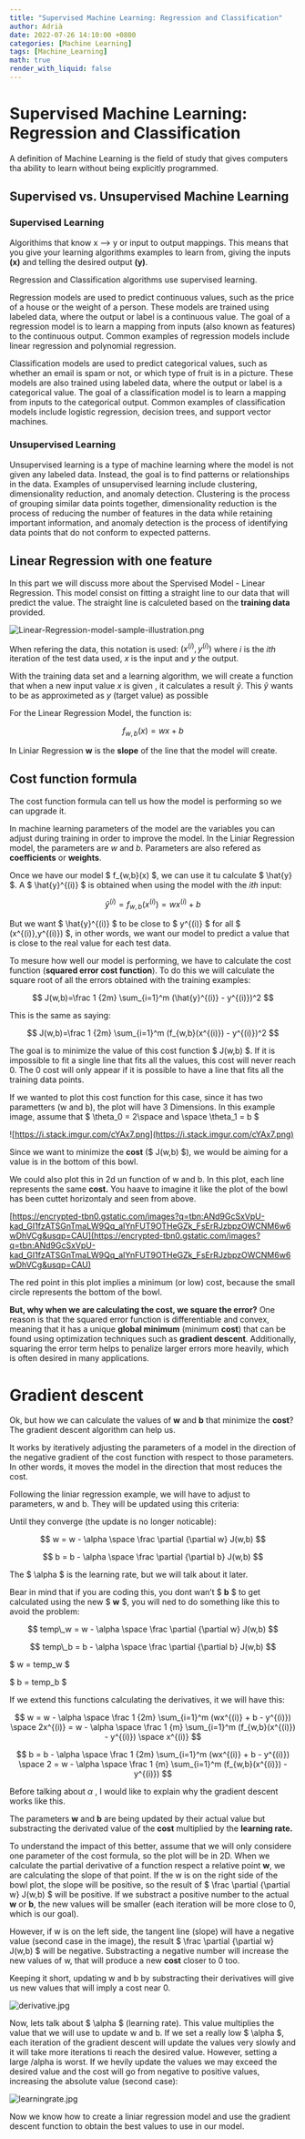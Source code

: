 ```yaml
---
title: "Supervised Machine Learning: Regression and Classification"
author: Adrià
date: 2022-07-26 14:10:00 +0800
categories: [Machine Learning]
tags: [Machine_Learning]
math: true
render_with_liquid: false
---
```


# Supervised Machine Learning: Regression and Classification

A definition of Machine Learning is the field of study that gives computers tha ability to learn without being explicitly programmed. 

## Supervised vs. Unsupervised Machine Learning

### Supervised Learning

Algorithims that know x —> y  or input to output  mappings. This means that you give your learning algorithms examples to learn from, giving the inputs **(x)** and telling the desired output **(y)**. 

Regression and Classification algorithms use supervised learning. 

Regression models are used to predict continuous values, such as the price of a house or the weight of a person. These models are trained using labeled data, where the output or label is a continuous value. The goal of a regression model is to learn a mapping from inputs (also known as features) to the continuous output. Common examples of regression models include linear regression and polynomial regression.

Classification models are used to predict categorical values, such as whether an email is spam or not, or which type of fruit is in a picture. These models are also trained using labeled data, where the output or label is a categorical value. The goal of a classification model is to learn a mapping from inputs to the categorical output. Common examples of classification models include logistic regression, decision trees, and support vector machines.

### Unsupervised Learning

Unsupervised learning is a type of machine learning where the model is not given any labeled data. Instead, the goal is to find patterns or relationships in the data. Examples of unsupervised learning include clustering, dimensionality reduction, and anomaly detection. Clustering is the process of grouping similar data points together, dimensionality reduction is the process of reducing the number of features in the data while retaining important information, and anomaly detection is the process of identifying data points that do not conform to expected patterns.


## Linear Regression with one feature

In this part we will discuss more about the Spervised Model - Linear Regression. This model consist on fitting a straight line to our data that will predict the value. The straight line is calculeted based on the **training data** provided. 

![Linear-Regression-model-sample-illustration.png](/img/posts/SupervisedML/Linear_Regression_with_one_feature/Linear-Regression-model-sample-illustration.png)

When refering the data, this notation is used: $(x^{(i)},y^{(i)})$ where *i* is the *ith* iteration of the test data used, *x* is the input and *y* the output. 

With the training data set and a learning algorithm, we will create a function that when a new input value *x* is given , it calculates a result $\hat{y}$. This $\hat{y}$ wants to be as approximeted as *y* (target value) as possible

For the Linear Regression Model, the function is: 

$$ f_{w,b}(x) = wx + b $$

In Liniar Regression **w** is the **slope** of the line that the model will create. 

## Cost function formula

The cost function formula can tell us how the model is performing so we can upgrade it. 

In machine learning parameters of the model are the variables you can adjust during training in order to improve the model. In the Liniar Regression model, the parameters are *w* and *b.* Parameters are also refered as **coefficients** or **weights**. 

Once we have our model $ f_{w,b}(x) $, we can use it tu calculate $ \hat{y} $. A $ \hat{y}^{(i)} $ is obtained when using the model with the *ith* input:

$$ \hat{y}^{(i)} = f_{w,b}(x^{(i)}) = wx^{(i)} + b $$

But we want $ \hat{y}^{(i)} $ to be close to $ y^{(i)} $ for all $ (x^{(i)},y^{(i)}) $, in other words, we want our model to predict a value that is close to the real value for each test data. 

To mesure how well our model is performing, we have to calculate the cost function (**squared error cost function**). To do this we will calculate the square root of all the errors obtained with the training examples: 

$$ J(w,b)=\frac 1 {2m} \sum_{i=1}^m (\hat{y}^{(i)} - y^{(i)})^2 $$

This is the same as saying: 

$$ J(w,b)=\frac 1 {2m} \sum_{i=1}^m (f_{w,b}(x^{(i)}) - y^{(i)})^2 $$

The goal is to minimize the value of this cost function $ J(w,b) $. If it is impossible to fit a single line that fits all the values, this cost will never reach 0. The 0 cost will only appear if it is possible to have a line that fits all the training data points. 

If we wanted to plot this cost function for this case, since it has two parametters (w  and b), the plot will have 3 Dimensions. In this example image, assume that $ \theta_0 = 2\space  and \space  \theta_1 = b $ 

 

![https://i.stack.imgur.com/cYAx7.png](https://i.stack.imgur.com/cYAx7.png)

Since we want to minimize the **cost** ($ J(w,b) $), we would be aiming for a value is in the bottom of this bowl. 

We could also plot this in 2d un function of w and b. In this plot, each line represents the same **cost.** You haave to imagine it like the plot of the bowl has been cuttet horizontaly and seen from above. 

[https://encrypted-tbn0.gstatic.com/images?q=tbn:ANd9GcSxVpU-kad_GI1fzATSGnTmaLW9Qq_aIYnFUT9OTHeGZk_FsErRJzbpzOWCNM6w6wDhVCg&usqp=CAU](https://encrypted-tbn0.gstatic.com/images?q=tbn:ANd9GcSxVpU-kad_GI1fzATSGnTmaLW9Qq_aIYnFUT9OTHeGZk_FsErRJzbpzOWCNM6w6wDhVCg&usqp=CAU)

The red point in this plot implies a minimum (or low) cost, because the small circle represents the bottom of the bowl. 

**But, why when we are calculating the cost, we square the error?** One reason is that the squared error function is differentiable and convex, meaning that it has a unique **global minimum** (minimum **cost**) that can be found using optimization techniques such as **gradient descent**. Additionally, squaring the error term helps to penalize larger errors more heavily, which is often desired in many applications. 

# Gradient descent

Ok, but how we can calculate the values of **w** and **b** that minimize the **cost**? The gradient descent algorithm can help us.

It works by iteratively adjusting the parameters of a model in the direction of the negative gradient of the cost function with respect to those parameters. In other words, it moves the model in the direction that most reduces the cost.

Following the liniar regression example, we will have to adjust to parameters, w and b.  They will be updated using this criteria: 

Until they converge (the update is no longer noticable): 

$$ w = w - \alpha \space \frac \partial {\partial w} J(w,b) $$

$$ b = b - \alpha \space \frac \partial {\partial b} J(w,b) $$

The $ \alpha $ is the learning rate, but we will talk about it later. 

Bear in mind that if you are coding this, you dont wan’t $ **b** $  to get calculated using the new $ **w** $, you will ned to do something like this to avoid the problem: 

$$ temp\_w = w - \alpha \space \frac \partial {\partial w} J(w,b) $$

$$ temp\_b = b - \alpha \space \frac \partial {\partial b} J(w,b) $$

$ w = temp\_w $

$ b = temp\_b $

If we extend this functions calculating the derivatives, it we will have this: 

$$ w = w - \alpha \space \frac 1 {2m} \sum_{i=1}^m (wx^{(i)} + b - y^{(i)}) \space 2x^{(i)} =  w - \alpha \space \frac 1 {m} \sum_{i=1}^m (f_{w,b}(x^{(i)}) - y^{(i)}) \space x^{(i)} $$

$$ b = b - \alpha \space \frac 1 {2m} \sum_{i=1}^m (wx^{(i)} + b - y^{(i)}) \space 2 = w - \alpha \space \frac 1 {m} \sum_{i=1}^m (f_{w,b}(x^{(i)}) - y^{(i)}) $$

Before talking about $\alpha$ , I would like to explain why the gradient descent works like this. 

The parameters **w** and **b** are being updated by their actual value but substracting the derivated value of the **cost** multiplied by the **learning rate.** 

To understand the impact of this better, assume that we will only considere one parameter of the cost formula, so the plot will be in 2D. When we calculate the partial derivative of a function respect a relative point **w**, we are calculating the slope of that point. If the w is on the right side of the bowl plot, the slope will be positive, so the result of $ \frac \partial {\partial w} J(w,b) $ will be positive. If we substract a positive number to the actual **w** or **b**, the new values will be smaller (each iteration will be more close to 0, which is our goal). 

However, if w is on the left side, the tangent line (slope) will have a negative value (second case in the image), the result $ \frac \partial {\partial w} J(w,b) $ will be negative. Substracting a negative number will increase the new values of w, that will produce a new **cost** closer to 0 too. 

Keeping it short, updating w and b by substracting their derivatives will give us new values that will imply a cost near 0.  

![derivative.jpg](/img/posts/SupervisedML/Linear_Regression_with_one_feature/derivative.jpg)

Now, lets talk about $ \alpha $ (learning rate). This value multiplies the value that we will use to update w and b. If we set a really low $ \alpha $, each iteration of the gradient descent will update the values very slowly and it will take more iterations ti reach the desired value. However, setting a large /alpha is worst. If we hevily update the values we may exceed the desired value and the cost will go from negative to positive values, increasing the absolute value (second case):

![learningrate.jpg](/img/posts/SupervisedML/Linear_Regression_with_one_feature/learningrate.jpg)

Now we know how to create a liniar regression model and use the gradient descent function to obtain the best values to use in our model.

